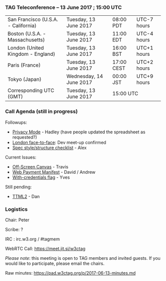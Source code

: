### TAG Teleconference – 13 June 2017 ; 15:00 UTC

<table>
<tr><td> San Francisco (U.S.A. - California) <td> Tuesday, 13 June 2017 <td> 08:00 PDT <td> UTC-7 hours
<tr><td> Boston (U.S.A. - Massachusetts) <td> Tuesday, 13 June 2017 <td> 11:00 EDT <td> UTC-4 hours
<tr><td> London (United Kingdom - England) <td> Tuesday, 13 June 2017 <td> 16:00 BST <td> UTC+1 hours
<tr><td> Paris (France) <td> Tuesday, 13 June 2017 <td> 17:00 CEST <td> UTC+2 hours
<tr><td> Tokyo (Japan) <td> Wednesday, 14 June 2017 <td> 00:00 JST <td> UTC+9 hours
<tr><td> Corresponding UTC (GMT) <td> Tuesday, 13 June 2017 <td colspan=2> 15:00 UTC
</table>

### Call Agenda (still in progress)

Followups:
* [Privacy Mode](https://github.com/w3ctag/design-reviews/issues/101) - Hadley (have people updated the spreadsheet as requested?)
* [London face-to-face](https://github.com/w3ctag/meetings/tree/gh-pages/2017/07-london): Dev meet-up confirmed
* [Spec style/structure checklist](https://github.com/w3ctag/design-reviews/issues/136) - Alex

Current Issues:
* [Off-Screen Canvas](https://github.com/w3ctag/design-reviews/issues/141) - Travis
* [Web Payment Manifest](https://github.com/w3ctag/design-reviews/issues/162) - David / Andrew
* [With-credentials flag](https://github.com/w3ctag/design-reviews/issues/76) - Yves

Still pending:
* [TTML2](https://github.com/w3ctag/design-reviews/issues/138) - Dan

### Logistics

Chair: Peter

Scribe: ?

IRC : irc.w3.org / #tagmem

WebRTC Call: https://meet.jit.si/w3ctag

*Please note*: this meeting is open to TAG members and invited guests. If you would like to participate, please email the chairs.

Raw minutes: https://pad.w3ctag.org/p/2017-06-13-minutes.md
